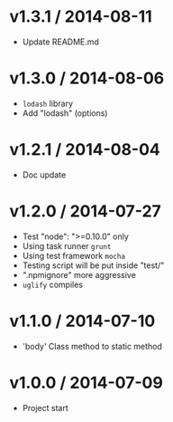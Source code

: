 v1.3.1 / 2014-08-11
==================

  * Update README.md

v1.3.0 / 2014-08-06
==================

  * `lodash` library
  * Add "lodash" (options)

v1.2.1 / 2014-08-04
==================

  * Doc update

v1.2.0 / 2014-07-27
==================

  * Test "node": ">=0.10.0" only
  * Using task runner `grunt`
  * Using test framework `mocha`
  * Testing script will be put inside "test/"
  * ".npmignore" more aggressive
  * `uglify` compiles

v1.1.0 / 2014-07-10
==================

  * 'body' Class method to static method

v1.0.0 / 2014-07-09
==================

  * Project start
